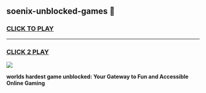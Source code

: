 
## soenix-unblocked-games 👋
<h3>
<a href="https://premium.freeplayer.one?title=soenix-unblocked-games&ref=14F">CLICK TO PLAY</a></h3>
<hr>

<h3>
<a href="https://premium.freeplayer.one?title=soenix-unblocked-games&ref=14F">CLICK 2 PLAY</a>
  
</h3>

<a href="https://premium.freeplayer.one?title=soenix-unblocked-games&ref=12F/"><img src="https://clearcache.store/games.png"></a>


**worlds hardest game unblocked: Your Gateway to Fun and Accessible Online Gaming**
